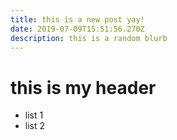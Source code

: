 ```yaml
---
title: this is a new post yay!
date: 2019-07-09T15:51:56.270Z
description: this is a random blurb
---
```

# this is my header
- list 1
- list 2
